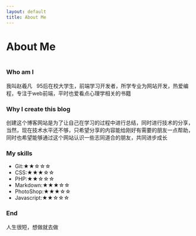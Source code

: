 ```yaml
---
layout: default
title: About Me
---
```

<style>
	/*table{
		background:none;
		border:none;
		width:97%;
	}
	#left{
		text-align:right;
		border-right:none;
	}
	#right{
		text-align:left;
		border-right:none;
	}
	td{
		border-right: none;
		background:none;
	}
	tr:nth-child(2n) {
		background-color: #f7f7f7;
	} */
	#skill>li{
		text-align:left;
	}
	span{
		text-align:right;
	}
</style>
<div class="post">
	<h1 class="pageTitle">About Me</h1>
	<img src="{{ '/assets/img/touring.jpg' | prepend: site.baseurl }}" alt="">
	<h3>Who am I</h3>
	<p class="intro">我叫赵羲凡 &nbsp; 95后在校大学生，前端学习开发者，所学专业为网站开发，热爱编程，专注于web前端，平时也爱看点心理学相关的书籍</p>
	<h3>Why I create this blog</h3>
	<p class="intro">创建这个博客网站是为了让自己在学习的过程中进行总结，同时进行技术的分享，当然，现在技术水平还不够，只希望分享的内容能给刚好有需要的朋友一点帮助，同时也希望能够通过这个网站认识一些志同道合的朋友，共同进步成长</p>
	<h3>My skills</h3>
	<!-- <table>
	<tr>
		<td id="left"></td>
		<td id="right">★★★☆☆</td>
	</tr>
	<tr>
		<td id="left">Javascript:</td>
		<td id="right">★★☆☆☆</td>
	</tr>
	<tr>
		<td id="left">Php:</td>
		<td id="right">★★☆☆☆</td>
	</tr>
	<tr>
		<td id="left">PhotoShop:</td>
		<td id="right">★★★☆☆</td>
	</tr>
	<tr>
		<td id="left">Git:</td>
		<td id="right">★★☆☆☆</td>
	</tr>
	<tr>
		<td id="left">Markdown:</td>
		<td id="right">★★★☆☆</td>
	</tr>
	</table> -->
	<ul id="skill">
	<li><span>Git:</span>★★☆☆☆</li>
	<li><span>CSS:</span>★★★☆☆</li>
	<li><span>PHP:</span>★★☆☆☆</li>
	<li><span>Markdown:</span>★★★☆☆</li>
	<li><span>PhotoShop:</span>★★★☆☆</li>
	<li><span>Javascript:</span>★★☆☆☆</li>
	</ul>
	<h3>End</h3>
		<p class="intro">人生很短，想做就去做</p>
</div>
